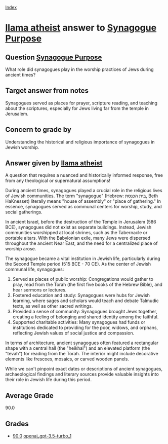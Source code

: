 
[Index](../../../index.md)
# [llama atheist](../../answering_models/llama_atheist.md) answer to [Synagogue Purpose](../../questions/Synagogue_Purpose.md)

## Question [Synagogue Purpose](../../questions/Synagogue_Purpose.md)
What role did synagogues play in the worship practices of Jews during ancient times?

## Target answer from notes
Synagogues served as places for prayer, scripture reading, and teaching about the scriptures, especially for Jews living far from the temple in Jerusalem.

## Concern to grade by
Understanding the historical and religious importance of synagogues in Jewish worship.

## Answer given by [llama atheist](../../answering_models/llama_atheist.md)
A question that requires a nuanced and historically informed response, free from any theological or supernatural assumptions!

During ancient times, synagogues played a crucial role in the religious lives of Jewish communities. The term "synagogue" (Hebrew: בית הכנסת, Beth HaKnesset) literally means "house of assembly" or "place of gathering." In essence, synagogues served as communal centers for worship, study, and social gatherings.

In ancient Israel, before the destruction of the Temple in Jerusalem (586 BCE), synagogues did not exist as separate buildings. Instead, Jewish communities worshipped at local shrines, such as the Tabernacle or portable altars. With the Babylonian exile, many Jews were dispersed throughout the ancient Near East, and the need for a centralized place of worship arose.

The synagogue became a vital institution in Jewish life, particularly during the Second Temple period (515 BCE - 70 CE). As the center of Jewish communal life, synagogues:

1. Served as places of public worship: Congregations would gather to pray, read from the Torah (the first five books of the Hebrew Bible), and hear sermons or lectures.
2. Fostered education and study: Synagogues were hubs for Jewish learning, where sages and scholars would teach and debate Talmudic texts, as well as other sacred writings.
3. Provided a sense of community: Synagogues brought Jews together, creating a feeling of belonging and shared identity among the faithful.
4. Supported charitable activities: Many synagogues had funds or institutions dedicated to providing for the poor, widows, and orphans, reflecting Jewish values of social justice and compassion.

In terms of architecture, ancient synagogues often featured a rectangular shape with a central hall (the "heikhal") and an elevated platform (the "tevah") for reading from the Torah. The interior might include decorative elements like frescoes, mosaics, or carved wooden panels.

While we can't pinpoint exact dates or descriptions of ancient synagogues, archaeological findings and literary sources provide valuable insights into their role in Jewish life during this period.

## Average Grade
90.0

## Grades
 * [90.0](./Synagogue_Purpose_grades/openai_gpt-3.5-turbo_1.md) [openai_gpt-3.5-turbo_1](../../grading_models/openai_gpt-3.5-turbo_1.md)

